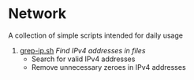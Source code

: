 # Network

A collection of simple scripts intended for daily usage

1. [grep-ip.sh](grep-ip.sh) *Find IPv4 addresses in files*
   * Search for valid IPv4 addresses
   * Remove unnecessary zeroes in IPv4 addresses
